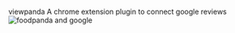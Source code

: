 viewpanda
A chrome extension plugin to connect google reviews
![foodpanda and google ](https://lh3.googleusercontent.com/z8zsiVjVLPGHfvGudRjUgcYyIWyy7Zd_PAUcAPEfmCJhwAmH_MHLTNM8dA-DfH-t7GUNCQi-j-WVFj_FvULiHZ6XGyuI6DQLXpGYFtEDqKRXmqFqQTn0ivWnlInuUlhtkI4bMKx9KN71W9RVTQ4mg8zT9-bcMx-1P9bBDshzBHL3HyZytjxA4eLg58G12f_159I657KHN01iYQWT-XmTF3aDMNzJlxqXZvJHco-kKnYXhR2QFldWAQUfznmAx44bTKPSNPdnILXJwNbmW_B_X2fn8gvzz3S19crgL4GYnUK4NcuoyFVk4nVeJmsJOafuuggiHrvSbiSnZrTLnFaj2thV2Y4xC_dnGCdF7NoEy1cVftNX6gz6scLhmgRofBAUQhTUrgYZKl0Ec3-yF7n2-zd3i54KnzajCILnqfm4jpxp2OXLaFFkHUJo6uN4OdFCV_C7_Ez1vs8DHMyjzkd67p3036krPvfcpjAx8P12a4-M53D8uhlhwpUgjo-BGUG55zAyQBeeXsFh-DCxLZZkbhERwTHBFq5jYbqYsW2p8eVkcG31eupw2YDFRShUL9-60HrdyICoUsmDgpqZm4_zBJzapEhHL88KlKPbzmnS3MRPEtgC7JUMTrfhUjNuEVJfZpDSDSrK1zMT_pa8uay-w6Idym7uLzHyG7sKFPifnW4S4sKmNDvv2Q=w2462-h1232-no)
